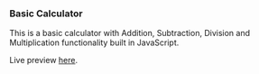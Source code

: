### Basic Calculator

This is a basic calculator with Addition, Subtraction, Division
and Multiplication functionality built in JavaScript.

Live preview [here](https://womoemy.github.io/i4gzuri/javascript/basic_calculator/index.html).